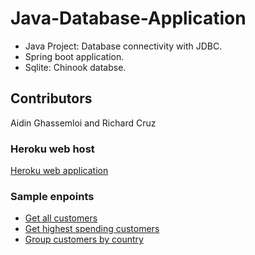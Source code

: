 # Java-Database-Application
* Java Project: Database connectivity with JDBC.
* Spring boot application.
* Sqlite: Chinook databse.

## Contributors
Aidin Ghassemloi and Richard Cruz

### Heroku web host
[Heroku web application](https://heroku-spring-app-api.herokuapp.com/home)

### Sample enpoints
* [Get all customers](https://heroku-spring-app-api.herokuapp.com/api/customers)
* [Get highest spending customers](https://heroku-spring-app-api.herokuapp.com/api/customers/highestSpenders)
* [Group customers by country](https://heroku-spring-app-api.herokuapp.com/api/customers/groupByCountry)

